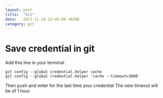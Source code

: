 ```yaml
---
layout: post
title:  "Git"
date:   2017-11-24 22:45:00 +0200
category: git
---
```

# Save credential in git
Add this line in your terminal
```
git config --global credential.helper cache
git config --global credential.helper 'cache --timeout=3600'
```
Then push and enter for the last time your credential
The new timeout will be of 1 hour.